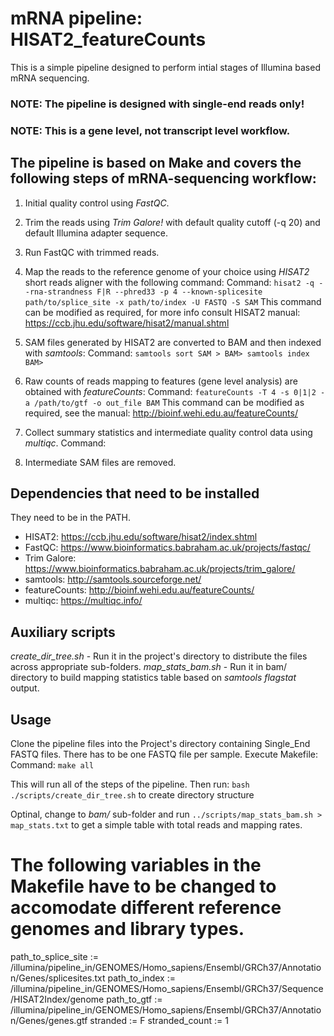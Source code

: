 # mRNA pipeline: HISAT2_featureCounts

This is a simple pipeline designed to perform intial stages of Illumina based mRNA sequencing.
### NOTE: **The pipeline is designed with single-end reads only!**
### NOTE: **This is a gene level, not transcript level workflow.**

## The pipeline is based on Make and covers the following steps of mRNA-sequencing workflow:
1. Initial quality control using *FastQC*.
2. Trim the reads using *Trim Galore!* with default quality cutoff (-q 20) and default Illumina adapter sequence.
3. Run FastQC with trimmed reads.
4. Map the reads to the reference genome of your choice using *HISAT2* short reads aligner with the following command:
   Command: 
   ```hisat2 -q --rna-strandness F|R --phred33 -p 4 --known-splicesite path/to/splice_site -x path/to/index -U FASTQ -S SAM```
      This command can be modified as required, for more info consult HISAT2 manual: 
      https://ccb.jhu.edu/software/hisat2/manual.shtml 

5. SAM files generated by HISAT2 are converted to BAM and then indexed with *samtools*:
   Command: 
            ```
            samtools sort SAM > BAM>
            samtools index BAM>
            ```

6. Raw counts of reads mapping to features (gene level analysis) are obtained with *featureCounts*:
   Command: ```
            featureCounts -T 4 -s 0|1|2 -a /path/to/gtf -o out_file BAM
            ```
   This command can be modified as required, see the manual:
   http://bioinf.wehi.edu.au/featureCounts/

7. Collect summary statistics and intermediate quality control data using *multiqc*.
   Command: <multiqc DIR>
      

8. Intermediate SAM files are removed.

## Dependencies that need to be installed
They need to be in the PATH.
* HISAT2: https://ccb.jhu.edu/software/hisat2/index.shtml
* FastQC: https://www.bioinformatics.babraham.ac.uk/projects/fastqc/
* Trim Galore: https://www.bioinformatics.babraham.ac.uk/projects/trim_galore/
* samtools: http://samtools.sourceforge.net/
* featureCounts: http://bioinf.wehi.edu.au/featureCounts/
* multiqc: https://multiqc.info/

## Auxiliary scripts
*create_dir_tree.sh* - Run it in the project's directory to distribute the files across appropriate sub-folders.
*map_stats_bam.sh* - Run it in bam/ directory to build mapping statistics table based on *samtools flagstat* output.


## Usage
Clone the pipeline files into the Project's directory containing Single_End FASTQ files.
There has to be one FASTQ file per sample.
Execute Makefile:
Command: 
       ```make all```

This will run all of the steps of the pipeline.
Then run:
   ```bash ./scripts/create_dir_tree.sh```
   to create directory structure

Optinal, change to *bam/* sub-folder and run 
   ```../scripts/map_stats_bam.sh > map_stats.txt``` 
   to get a simple table with total reads and mapping rates. 

# The following variables in the Makefile have to be changed to accomodate different reference genomes and library types.
path_to_splice_site := /illumina/pipeline_in/GENOMES/Homo_sapiens/Ensembl/GRCh37/Annotation/Genes/splicesites.txt
path_to_index := /illumina/pipeline_in/GENOMES/Homo_sapiens/Ensembl/GRCh37/Sequence/HISAT2Index/genome
path_to_gtf := /illumina/pipeline_in/GENOMES/Homo_sapiens/Ensembl/GRCh37/Annotation/Genes/genes.gtf
stranded := F
stranded_count := 1


